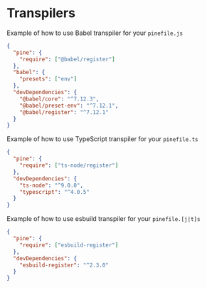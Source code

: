 # Transpilers

Example of how to use Babel transpiler for your `pinefile.js`

```json
{
  "pine": {
    "require": ["@babel/register"]
  },
  "babel": {
    "presets": ["env"]
  },
  "devDependencies": {
    "@babel/core": "^7.12.3",
    "@babel/preset-env": "^7.12.1",
    "@babel/register": "^7.12.1"
  }
}
```

Example of how to use TypeScript transpiler for your `pinefile.ts`

```json
{
  "pine": {
    "require": ["ts-node/register"]
  },
  "devDependencies": {
    "ts-node": "^9.0.0",
    "typescript": "^4.0.5"
  }
}
```

Example of how to use esbuild transpiler for your `pinefile.[j|t]s`

```json
{
  "pine": {
    "require": ["esbuild-register"]
  },
  "devDependencies": {
    "esbuild-register": "^2.3.0"
  }
}
```
